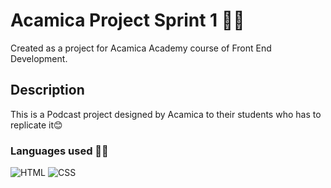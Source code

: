 # Acamica Project Sprint 1 👩‍💻
Created as a project for Acamica Academy course of Front End Development.

## Description
This is a Podcast project designed by Acamica to their students who has to replicate it😊

### Languages used 👩‍💻

![HTML](https://i.imgur.com/CSYqKot.png) ![CSS](https://imgur.com/r8SEo0Z.png) 
